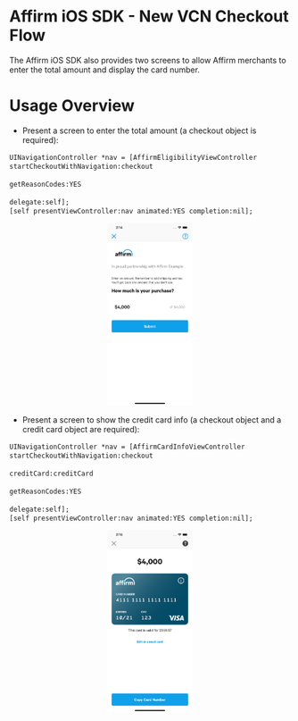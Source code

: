 
Affirm iOS SDK - New VCN Checkout Flow
==============

The Affirm iOS SDK also provides two screens to allow Affirm merchants to enter the total amount and display the card number.

Usage Overview
==============

- Present a screen to enter the total amount (a checkout object is required):
```
UINavigationController *nav = [AffirmEligibilityViewController startCheckoutWithNavigation:checkout
                                                                            getReasonCodes:YES
                                                                                  delegate:self];
[self presentViewController:nav animated:YES completion:nil];
```

<p align="center">
<img src="Screenshots/enter_total_amount.png" width="30%" alt="Enter total amount" hspace="10">
</p>

- Present a screen to show the credit card info (a checkout object and a credit card object are required):
```
UINavigationController *nav = [AffirmCardInfoViewController startCheckoutWithNavigation:checkout
                                                                             creditCard:creditCard
                                                                         getReasonCodes:YES
                                                                               delegate:self];
[self presentViewController:nav animated:YES completion:nil];
```

<p align="center">
<img src="Screenshots/card_info.png" width="30%" alt="Show card info" hspace="10">
</p>
